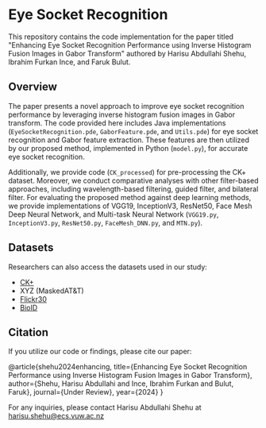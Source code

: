 # Eye Socket Recognition

This repository contains the code implementation for the paper titled "Enhancing Eye Socket Recognition Performance using Inverse Histogram Fusion Images in Gabor Transform" authored by Harisu Abdullahi Shehu, Ibrahim Furkan Ince, and Faruk Bulut.

## Overview

The paper presents a novel approach to improve eye socket recognition performance by leveraging inverse histogram fusion images in Gabor transform. The code provided here includes Java implementations (`EyeSocketRecognition.pde`, `GaborFeature.pde`, and `Utils.pde`) for eye socket recognition and Gabor feature extraction. These features are then utilized by our proposed method, implemented in Python (`model.py`), for accurate eye socket recognition.

Additionally, we provide code (`CK_processed`) for pre-processing the CK+ dataset. Moreover, we conduct comparative analyses with other filter-based approaches, including wavelength-based filtering, guided filter, and bilateral filter. For evaluating the proposed method against deep learning methods, we provide implementations of VGG19, InceptionV3, ResNet50, Face Mesh Deep Neural Network, and Multi-task Neural Network (`VGG19.py`, `InceptionV3.py`, `ResNet50.py`, `FaceMesh_DNN.py`, and `MTN.py`).

## Datasets

Researchers can also access the datasets used in our study:
- [CK+](http://www.jeffcohn.net/Resources/)
- XYZ (MaskedAT&T)
- [Flickr30](https://www.flickr.com/photos/thefacewemake/albums)
- [BioID](https://www.bioid.com/About/BioID-Face-Database)

## Citation

If you utilize our code or findings, please cite our paper:

@article{shehu2024enhancing,
title={Enhancing Eye Socket Recognition Performance using Inverse Histogram Fusion Images in Gabor Transform},
author={Shehu, Harisu Abdullahi and Ince, Ibrahim Furkan and Bulut, Faruk},
journal={Under Review},
year={2024}
}


For any inquiries, please contact Harisu Abdullahi Shehu at harisu.shehu@ecs.vuw.ac.nz

